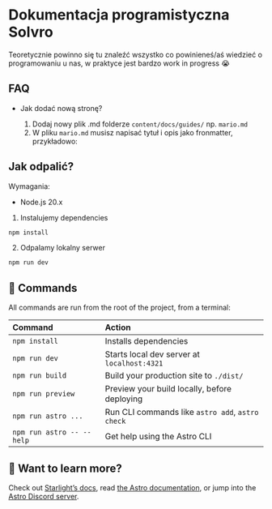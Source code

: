 # Dokumentacja programistyczna Solvro

Teoretycznie powinno się tu znaleźć wszystko co powinieneś/aś wiedzieć o programowaniu u nas, w praktyce jest bardzo work in progress 😭

## FAQ

- Jak dodać nową stronę?

  1. Dodaj nowy plik .md folderze `content/docs/guides/` np. `mario.md`
  2. W pliku `mario.md` musisz napisać tytuł i opis jako fronmatter, przykładowo:
    

## Jak odpalić?

Wymagania:

- Node.js 20.x

1. Instalujemy dependencies

```bash
npm install
```

2. Odpalamy lokalny serwer

```bash
npm run dev
```

## 🧞 Commands

All commands are run from the root of the project, from a terminal:

| Command                   | Action                                           |
| :------------------------ | :----------------------------------------------- |
| `npm install`             | Installs dependencies                            |
| `npm run dev`             | Starts local dev server at `localhost:4321`      |
| `npm run build`           | Build your production site to `./dist/`          |
| `npm run preview`         | Preview your build locally, before deploying     |
| `npm run astro ...`       | Run CLI commands like `astro add`, `astro check` |
| `npm run astro -- --help` | Get help using the Astro CLI                     |

## 👀 Want to learn more?

Check out [Starlight’s docs](https://starlight.astro.build/), read [the Astro documentation](https://docs.astro.build), or jump into the [Astro Discord server](https://astro.build/chat).
